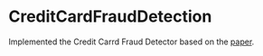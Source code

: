 # CreditCardFraudDetection

Implemented the Credit Carrd Fraud Detector based on the <a href="https://ieeexplore.ieee.org/document/9121114">paper</a>.
